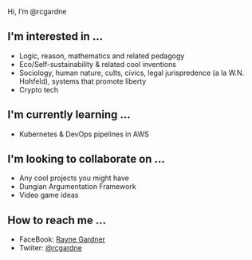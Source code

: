 
Hi, I’m @rcgardne

## I'm interested in ...
- Logic, reason, mathematics and related pedagogy
- Eco/Self-sustainability & related cool inventions
- Sociology, human nature, cults, civics, legal jurispredence (a la W.N. Hohfeld), systems that promote liberty
- Crypto tech
## I'm currently learning ...
- Kubernetes & DevOps pipelines in AWS
## I'm looking to collaborate on ...
- Any cool projects you might have
- Dungian Argumentation Framework
- Video game ideas
## How to reach me ...
- FaceBook: [Rayne Gardner](http://m.me/rayne.gardner.7?ref=github)
- Twiiter: [@rcgardne](https://twitter.com/messages/compose?recipient_id=3287819606)
 
<!---
rcgardne/rcgardne is a ✨ special ✨ repository because its `README.md` (this file) appears on your GitHub profile.
You can click the Preview link to take a look at your changes.
--->
